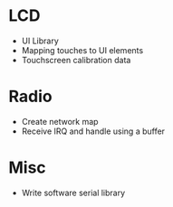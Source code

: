 LCD
=============
* UI Library
* Mapping touches to UI elements
* Touchscreen calibration data

Radio
============
* Create network map
* Receive IRQ and handle using a buffer

Misc
============
* Write software serial library
